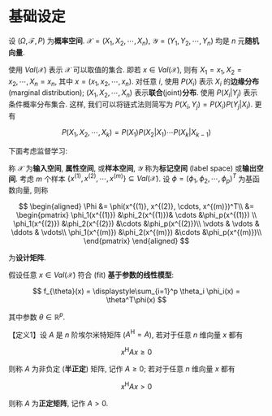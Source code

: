 # 基础设定

设 $(\Omega, \mathcal{F}, P)$ 为**概率空间**. $\mathcal{X} =(X_1, X_2, \cdots, X_n)$, $\mathcal{Y} = (Y_1,Y_2, \cdots, Y_n)$ 均是 $n$ 元**随机向量**.

使用 $Val(\mathcal{X})$ 表示 $\mathcal{X}$ 可以取值的集合. 即若 $x \in Val(\mathcal{X})$, 则有 $X_1 = x_1, X_2=x_2, \cdots, X_n = x_n$, 其中 $x = (x_1,x_2,\cdots, x_n)$. 对任意 $i$, 使用 $P(X_i)$ 表示 $X_i$ 的**边缘分布** (marginal distribution); $(X_1, X_2, \cdots, X_n)$ 表示**联合**(joint)**分布**. 使用 $P(X_i|Y_j)$ 表示条件概率分布集合. 这样, 我们可以将链式法则简写为 $P(X_i,Y_j) = P(X_i)P(Y_j|X_i)$. 更有

$$
P(X_1, X_2, \cdots, X_k) = P(X_1)P(X_2|X_1)\cdots P(X_k|X_{k-1})
$$

下面考虑监督学习:

称 $\mathcal{X}$ 为**输入空间**, **属性空间**, 或**样本空间**,  $\mathcal{Y}$ 称为**标记空间** (label space) 或**输出空间**. 考虑 $m$ 个样本 $\{x^{(1)}, x^{(2)}, \cdots, x^{(m)}\} \subseteq  Val{(\mathcal{X})}$. 设 $\phi = (\phi_1,\phi_2,\cdots,\phi_p)^T$ 为基函数向量, 则称

$$
\begin{aligned}
\Phi &= \phi(x^{(1)}, x^{(2)}, \cdots, x^{(m)})^T\\
&= \begin{pmatrix}
\phi_1(x^{(1)}) &\phi_2(x^{(1)})& \cdots &\phi_p(x^{(1)}) \\
\phi_1(x^{(2)}) &\phi_2(x^{(2)}) &\cdots &\phi_p(x^{(2)})\\
\vdots & \vdots & \ddots & \vdots\\
\phi_1(x^{(m)}) &\phi_2(x^{(m)}) &\cdots &\phi_p(x^{(m)})\\
\end{pmatrix}
\end{aligned}
$$

为**设计矩阵**.

假设任意 $x \in Val{(\mathcal{X})}$ 符合 (fit) **基于参数的线性模型**:

$$
f_{\theta}(x) = \displaystyle\sum_{i=1}^p \theta_i \phi_i(x) = \theta^T\phi(x)
$$

其中参数 $\theta \in \mathbb{R}^p$.

【定义1】设 $A$ 是 $n$ 阶埃尔米特矩阵 ($A^{\text{H}}=A$), 若对于任意 $n$ 维向量 $x$ 都有

$$
x^{\text{H}}Ax \geq 0
$$

则称 $A$ 为非负定 (**半正定**) 矩阵, 记作 $A\geq 0$; 若对于任意 $n$ 维向量 $x$ 都有

$$
x^{\text{H}}Ax > 0
$$

则称 $A$ 为**正定矩阵**, 记作 $A>0$.
